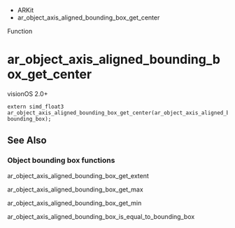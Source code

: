 

- ARKit
-  ar_object_axis_aligned_bounding_box_get_center 

Function

# ar_object_axis_aligned_bounding_box_get_center

visionOS 2.0+

``` source
extern simd_float3 ar_object_axis_aligned_bounding_box_get_center(ar_object_axis_aligned_bounding_box_t bounding_box);
```

## See Also

### Object bounding box functions

ar_object_axis_aligned_bounding_box_get_extent

ar_object_axis_aligned_bounding_box_get_max

ar_object_axis_aligned_bounding_box_get_min

ar_object_axis_aligned_bounding_box_is_equal_to_bounding_box

